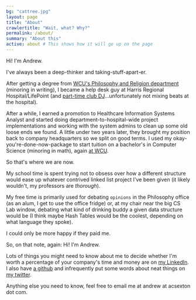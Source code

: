 ```yaml
---
bg: "cattree.jpg"
layout: page
title: "About"
crawlertitle: "Wait, what? Why?"
permalink: /about/
summary: "About this"
active: about # This shows how it will go up on the page
---
```


Hi! I'm Andrew.

I've always been a deep-thinker and taking-stuff-apart-er.

After getting a degree from [WCU's Philosophy and Religion department](https://www.wcu.edu/learn/departments-schools-colleges/cas/humanities/pardept/index.aspx) (minoring in writing), I became a help desk guy at Harris Regional Hospital/LifePoint (and [part-time club DJ](https://soundcloud.com/barrowlights/tracks)...unfortunately not mixing beats at the hospital).

After a while, I earned a promotion to Healthcare Information Systems Analyst and started doing department-to-hospital-wide project implementations and working with the system admins to clean up some old loose ends we found. A little under two years later, they brought my position back to company headquarters so we split on good terms. I used my okay-you're-done-now-package to start tuition on a bachelor's in Computer Science (minoring in math), again [at WCU](https://www.wcu.edu/learn/programs/computer-science/index.aspx).

So that's where we are now. 

My school time is spent trying not to obsess over how a different structure would ease up whatever contrived linked list project I've been given (it likely wouldn't, my professors are *thorough*).

My free time is primarily used for debating `opinions` in the Philosophy office (as an alum, I get to use the office fridge) or, at my chair near the big CS Lab window, debating what kind of drinking buddy a given data structure would be (I think maybe Hash Tables would be the coolest, depending on what language they spoke). 

I could only be more happy if they paid me.

So, on that note, again: Hi! I'm Andrew.

Lots of things you might need to know about me to decide whether I'm worth a percentage of your company's time and money are on [my LinkedIn](https://www.linkedin.com/in/acsexton/). I also have [a github](https://github.com/acsexton/) and infrequently put some words about neat things on [my twitter](https://twitter.com/ac_sexton).

Anything else you need to know, feel free to email me at andrew at acsexton dot com.
